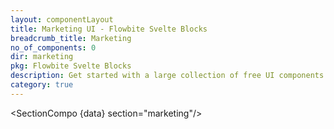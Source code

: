 ```yaml
---
layout: componentLayout
title: Marketing UI - Flowbite Svelte Blocks
breadcrumb_title: Marketing
no_of_components: 0
dir: marketing
pkg: Flowbite Svelte Blocks
description: Get started with a large collection of free UI components built with Tailwind CSS and the Flowbite library featuring hero sections, headers, contact forms, and more.
category: true
---
```


<script lang="ts">
  import type { PageData } from './$types';
  import SectionCompo from '../utils/Sectioncompo.svelte';
  export let data: PageData;
</script>

<SectionCompo {data} section="marketing"/>
